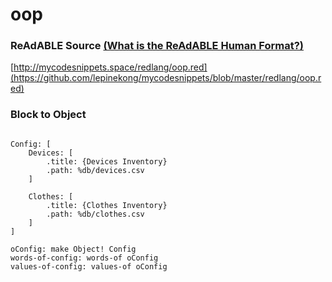 
# oop


### ReAdABLE Source [(What is the ReAdABLE Human Format?)](http://readablehumanformat.com)

[http://mycodesnippets.space/redlang/oop.red](https://github.com/lepinekong/mycodesnippets/blob/master/redlang/oop.red)


### Block to Object



```

Config: [
    Devices: [
        .title: {Devices Inventory}
        .path: %db/devices.csv
    ]

    Clothes: [
        .title: {Clothes Inventory}
        .path: %db/clothes.csv
    ]
]

oConfig: make Object! Config
words-of-config: words-of oConfig
values-of-config: values-of oConfig
        
```


